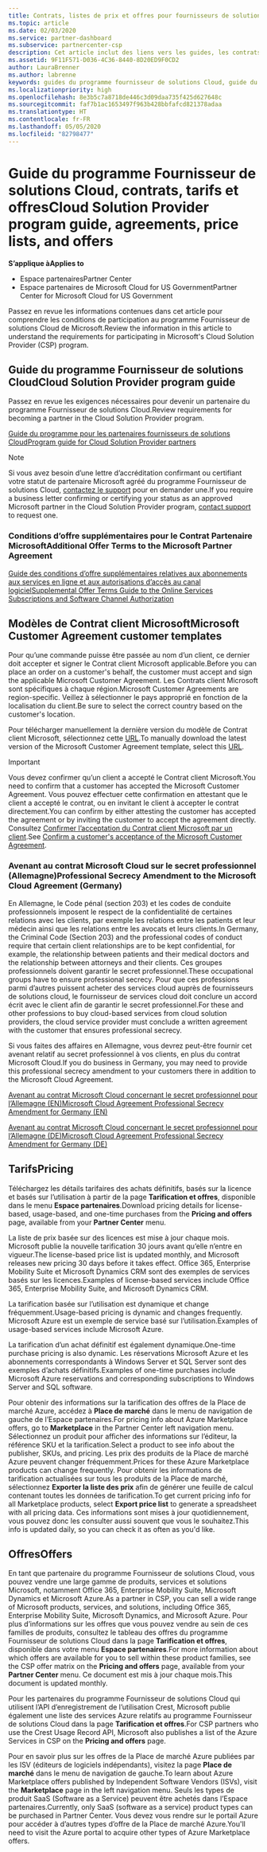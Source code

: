 ```yaml
---
title: Contrats, listes de prix et offres pour fournisseurs de solutions Cloud | Espace partenaires
ms.topic: article
ms.date: 02/03/2020
ms.service: partner-dashboard
ms.subservice: partnercenter-csp
description: Cet article inclut des liens vers les guides, les contrats de partenariat, les contrats clients, les tarifs et les offres du programme Fournisseur de solutions Cloud.
ms.assetid: 9F11F571-D036-4C36-8440-8D20ED9F0CD2
author: LauraBrenner
ms.author: labrenne
keywords: guides du programme fournisseur de solutions Cloud, guide du programme, accords de partenariat, contrat client, tarifs, offres
ms.localizationpriority: high
ms.openlocfilehash: 8e3b5c7a8718de446c3d09daa735f425d627648c
ms.sourcegitcommit: faf7b1ac1653497f963b428bbfafcd821378adaa
ms.translationtype: HT
ms.contentlocale: fr-FR
ms.lasthandoff: 05/05/2020
ms.locfileid: "82798477"
---
```

# <a name="cloud-solution-provider-program-guide-agreements-price-lists-and-offers"></a><span data-ttu-id="2c002-104">Guide du programme Fournisseur de solutions Cloud, contrats, tarifs et offres</span><span class="sxs-lookup"><span data-stu-id="2c002-104">Cloud Solution Provider program guide, agreements, price lists, and offers</span></span>

<span data-ttu-id="2c002-105">**S’applique à**</span><span class="sxs-lookup"><span data-stu-id="2c002-105">**Applies to**</span></span>

-  <span data-ttu-id="2c002-106">Espace partenaires</span><span class="sxs-lookup"><span data-stu-id="2c002-106">Partner Center</span></span>
-  <span data-ttu-id="2c002-107">Espace partenaires de Microsoft Cloud for US Government</span><span class="sxs-lookup"><span data-stu-id="2c002-107">Partner Center for Microsoft Cloud for US Government</span></span>


<span data-ttu-id="2c002-108">Passez en revue les informations contenues dans cet article pour comprendre les conditions de participation au programme Fournisseur de solutions Cloud de Microsoft.</span><span class="sxs-lookup"><span data-stu-id="2c002-108">Review the information in this article to understand the requirements for participating in Microsoft's Cloud Solution Provider (CSP) program.</span></span>

## <a name="cloud-solution-provider-program-guide"></a><span data-ttu-id="2c002-109">Guide du programme Fournisseur de solutions Cloud</span><span class="sxs-lookup"><span data-stu-id="2c002-109">Cloud Solution Provider program guide</span></span>

<span data-ttu-id="2c002-110">Passez en revue les exigences nécessaires pour devenir un partenaire du programme Fournisseur de solutions Cloud.</span><span class="sxs-lookup"><span data-stu-id="2c002-110">Review requirements for becoming a partner in the Cloud Solution Provider program.</span></span>

[<span data-ttu-id="2c002-111">Guide du programme pour les partenaires fournisseurs de solutions Cloud</span><span class="sxs-lookup"><span data-stu-id="2c002-111">Program guide for Cloud Solution Provider partners</span></span>](https://go.microsoft.com/fwlink/p/?LinkId=617100)

>[!Note]
><span data-ttu-id="2c002-112">Si vous avez besoin d’une lettre d’accréditation confirmant ou certifiant votre statut de partenaire Microsoft agréé du programme Fournisseur de solutions Cloud, [contactez le support](https://partner.microsoft.com/pcv/servicerequests/create) pour en demander une.</span><span class="sxs-lookup"><span data-stu-id="2c002-112">If you require a business letter confirming or certifying your status as an approved Microsoft partner in the Cloud Solution Provider program, [contact support](https://partner.microsoft.com/pcv/servicerequests/create) to request one.</span></span>

### <a name="additional-offer-terms-to-the-microsoft-partner-agreement"></a><span data-ttu-id="2c002-113">Conditions d’offre supplémentaires pour le Contrat Partenaire Microsoft</span><span class="sxs-lookup"><span data-stu-id="2c002-113">Additional Offer Terms to the Microsoft Partner Agreement</span></span>

[<span data-ttu-id="2c002-114">Guide des conditions d’offre supplémentaires relatives aux abonnements aux services en ligne et aux autorisations d’accès au canal logiciel</span><span class="sxs-lookup"><span data-stu-id="2c002-114">Supplemental Offer Terms Guide to the Online Services Subscriptions and Software Channel Authorization</span></span>](https://query.prod.cms.rt.microsoft.com/cms/api/am/binary/RE3NOo7)

## <a name="microsoft-customer-agreement-customer-templates"></a><span data-ttu-id="2c002-115">Modèles de Contrat client Microsoft</span><span class="sxs-lookup"><span data-stu-id="2c002-115">Microsoft Customer Agreement customer templates</span></span>

<span data-ttu-id="2c002-116">Pour qu’une commande puisse être passée au nom d’un client, ce dernier doit accepter et signer le Contrat client Microsoft applicable.</span><span class="sxs-lookup"><span data-stu-id="2c002-116">Before you can place an order on a customer's behalf, the customer must accept and sign the applicable Microsoft Customer Agreement.</span></span> <span data-ttu-id="2c002-117">Les Contrats client Microsoft sont spécifiques à chaque région.</span><span class="sxs-lookup"><span data-stu-id="2c002-117">Microsoft Customer Agreements are region-specific.</span></span> <span data-ttu-id="2c002-118">Veillez à sélectionner le pays approprié en fonction de la localisation du client.</span><span class="sxs-lookup"><span data-stu-id="2c002-118">Be sure to select the correct country based on the customer's location.</span></span>

<span data-ttu-id="2c002-119">Pour télécharger manuellement la dernière version du modèle de Contrat client Microsoft, sélectionnez cette [URL](https://aka.ms/customeragreement).</span><span class="sxs-lookup"><span data-stu-id="2c002-119">To manually download the latest version of the Microsoft Customer Agreement template, select this [URL](https://aka.ms/customeragreement).</span></span>

>[!IMPORTANT]
><span data-ttu-id="2c002-120">Vous devez confirmer qu’un client a accepté le Contrat client Microsoft.</span><span class="sxs-lookup"><span data-stu-id="2c002-120">You need to confirm that a customer has accepted the Microsoft Customer Agreement.</span></span> <span data-ttu-id="2c002-121">Vous pouvez effectuer cette confirmation en attestant que le client a accepté le contrat, ou en invitant le client à accepter le contrat directement.</span><span class="sxs-lookup"><span data-stu-id="2c002-121">You can confirm by either attesting the customer has accepted the agreement or by inviting the customer to accept the agreement directly.</span></span> <span data-ttu-id="2c002-122">Consultez [Confirmer l’acceptation du Contrat client Microsoft par un client](confirm-customer-agreement.md).</span><span class="sxs-lookup"><span data-stu-id="2c002-122">See [Confirm a customer's acceptance of the Microsoft Customer Agreement](confirm-customer-agreement.md).</span></span>

### <a name="professional-secrecy-amendment-to-the-microsoft-cloud-agreement-germany"></a><span data-ttu-id="2c002-123">Avenant au contrat Microsoft Cloud sur le secret professionnel (Allemagne)</span><span class="sxs-lookup"><span data-stu-id="2c002-123">Professional Secrecy Amendment to the Microsoft Cloud Agreement (Germany)</span></span>

<span data-ttu-id="2c002-124">En Allemagne, le Code pénal (section 203) et les codes de conduite professionnels imposent le respect de la confidentialité de certaines relations avec les clients, par exemple les relations entre les patients et leur médecin ainsi que les relations entre les avocats et leurs clients.</span><span class="sxs-lookup"><span data-stu-id="2c002-124">In Germany, the Criminal Code (Section 203) and the professional codes of conduct require that certain client relationships are to be kept confidential, for example, the relationship between patients and their medical doctors and the relationship between attorneys and their clients.</span></span> <span data-ttu-id="2c002-125">Ces groupes professionnels doivent garantir le secret professionnel.</span><span class="sxs-lookup"><span data-stu-id="2c002-125">These occupational groups have to ensure professional secrecy.</span></span> <span data-ttu-id="2c002-126">Pour que ces professions parmi d’autres puissent acheter des services cloud auprès de fournisseurs de solutions cloud, le fournisseur de services cloud doit conclure un accord écrit avec le client afin de garantir le secret professionnel.</span><span class="sxs-lookup"><span data-stu-id="2c002-126">For these and other professions to buy cloud-based services from cloud solution providers, the cloud service provider must conclude a written agreement with the customer that ensures professional secrecy.</span></span>

<span data-ttu-id="2c002-127">Si vous faites des affaires en Allemagne, vous devrez peut-être fournir cet avenant relatif au secret professionnel à vos clients, en plus du contrat Microsoft Cloud.</span><span class="sxs-lookup"><span data-stu-id="2c002-127">If you do business in Germany, you may need to provide this professional secrecy amendment to your customers there in addition to the Microsoft Cloud Agreement.</span></span>

[<span data-ttu-id="2c002-128">Avenant au contrat Microsoft Cloud concernant le secret professionnel pour l’Allemagne (EN)</span><span class="sxs-lookup"><span data-stu-id="2c002-128">Microsoft Cloud Agreement Professional Secrecy Amendment for Germany (EN)</span></span>](https://go.microsoft.com/fwlink/?linkid=2030827&clcid=0x409)

[<span data-ttu-id="2c002-129">Avenant au contrat Microsoft Cloud concernant le secret professionnel pour l’Allemagne (DE)</span><span class="sxs-lookup"><span data-stu-id="2c002-129">Microsoft Cloud Agreement Professional Secrecy Amendment for Germany (DE)</span></span>](https://go.microsoft.com/fwlink/?linkid=2030827&clcid=0x407)

## <a name="pricing"></a><span data-ttu-id="2c002-130">Tarifs</span><span class="sxs-lookup"><span data-stu-id="2c002-130">Pricing</span></span>

<span data-ttu-id="2c002-131">Téléchargez les détails tarifaires des achats définitifs, basés sur la licence et basés sur l’utilisation à partir de la page **Tarification et offres**, disponible dans le menu **Espace partenaires**.</span><span class="sxs-lookup"><span data-stu-id="2c002-131">Download pricing details for license-based, usage-based, and one-time purchases from the **Pricing and offers** page, available from your **Partner Center** menu.</span></span>

<span data-ttu-id="2c002-132">La liste de prix basée sur des licences est mise à jour chaque mois. Microsoft publie la nouvelle tarification 30 jours avant qu’elle n’entre en vigueur.</span><span class="sxs-lookup"><span data-stu-id="2c002-132">The license-based price list is updated monthly, and Microsoft releases new pricing 30 days before it takes effect.</span></span> <span data-ttu-id="2c002-133">Office 365, Enterprise Mobility Suite et Microsoft Dynamics CRM sont des exemples de services basés sur les licences.</span><span class="sxs-lookup"><span data-stu-id="2c002-133">Examples of license-based services include Office 365, Enterprise Mobility Suite, and Microsoft Dynamics CRM.</span></span> 

<span data-ttu-id="2c002-134">La tarification basée sur l’utilisation est dynamique et change fréquemment.</span><span class="sxs-lookup"><span data-stu-id="2c002-134">Usage-based pricing is dynamic and changes frequently.</span></span> <span data-ttu-id="2c002-135">Microsoft Azure est un exemple de service basé sur l’utilisation.</span><span class="sxs-lookup"><span data-stu-id="2c002-135">Examples of usage-based services include Microsoft Azure.</span></span>

<span data-ttu-id="2c002-136">La tarification d’un achat définitif est également dynamique.</span><span class="sxs-lookup"><span data-stu-id="2c002-136">One-time purchase pricing is also dynamic.</span></span> <span data-ttu-id="2c002-137">Les réservations Microsoft Azure et les abonnements correspondants à Windows Server et SQL Server sont des exemples d’achats définitifs.</span><span class="sxs-lookup"><span data-stu-id="2c002-137">Examples of one-time purchases include Microsoft Azure reservations and corresponding subscriptions to Windows Server and SQL software.</span></span>

<span data-ttu-id="2c002-138">Pour obtenir des informations sur la tarification des offres de la Place de marché Azure, accédez à **Place de marché** dans le menu de navigation de gauche de l’Espace partenaires.</span><span class="sxs-lookup"><span data-stu-id="2c002-138">For pricing info about Azure Marketplace offers, go to **Marketplace** in the Partner Center left navigation menu.</span></span> <span data-ttu-id="2c002-139">Sélectionnez un produit pour afficher des informations sur l’éditeur, la référence SKU et la tarification.</span><span class="sxs-lookup"><span data-stu-id="2c002-139">Select a product to see info about the publisher, SKUs, and pricing.</span></span> <span data-ttu-id="2c002-140">Les prix des produits de la Place de marché Azure peuvent changer fréquemment.</span><span class="sxs-lookup"><span data-stu-id="2c002-140">Prices for these Azure Marketplace products can change frequently.</span></span> <span data-ttu-id="2c002-141">Pour obtenir les informations de tarification actualisées sur tous les produits de la Place de marché, sélectionnez **Exporter la liste des prix** afin de générer une feuille de calcul contenant toutes les données de tarification.</span><span class="sxs-lookup"><span data-stu-id="2c002-141">To get current pricing info for all Marketplace products, select **Export price list** to generate a spreadsheet with all pricing data.</span></span> <span data-ttu-id="2c002-142">Ces informations sont mises à jour quotidiennement, vous pouvez donc les consulter aussi souvent que vous le souhaitez.</span><span class="sxs-lookup"><span data-stu-id="2c002-142">This info is updated daily, so you can check it as often as you'd like.</span></span>

## <a name="offers"></a><span data-ttu-id="2c002-143">Offres</span><span class="sxs-lookup"><span data-stu-id="2c002-143">Offers</span></span>

<span data-ttu-id="2c002-144">En tant que partenaire du programme Fournisseur de solutions Cloud, vous pouvez vendre une large gamme de produits, services et solutions Microsoft, notamment Office 365, Enterprise Mobility Suite, Microsoft Dynamics et Microsoft Azure.</span><span class="sxs-lookup"><span data-stu-id="2c002-144">As a partner in CSP, you can sell a wide range of Microsoft products, services, and solutions, including Office 365, Enterprise Mobility Suite, Microsoft Dynamics, and Microsoft Azure.</span></span> <span data-ttu-id="2c002-145">Pour plus d’informations sur les offres que vous pouvez vendre au sein de ces familles de produits, consultez le tableau des offres du programme Fournisseur de solutions Cloud dans la page **Tarification et offres**, disponible dans votre menu **Espace partenaires**.</span><span class="sxs-lookup"><span data-stu-id="2c002-145">For more information about which offers are available for you to sell within these product families, see the CSP offer matrix on the **Pricing and offers** page, available from your **Partner Center** menu.</span></span> <span data-ttu-id="2c002-146">Ce document est mis à jour chaque mois.</span><span class="sxs-lookup"><span data-stu-id="2c002-146">This document is updated monthly.</span></span>

<span data-ttu-id="2c002-147">Pour les partenaires du programme Fournisseur de solutions Cloud qui utilisent l’API d’enregistrement de l’utilisation Crest, Microsoft publie également une liste des services Azure relatifs au programme Fournisseur de solutions Cloud dans la page **Tarification et offres**.</span><span class="sxs-lookup"><span data-stu-id="2c002-147">For CSP partners who use the Crest Usage Record API, Microsoft also publishes a list of the Azure Services in CSP on the **Pricing and offers** page.</span></span>

<span data-ttu-id="2c002-148">Pour en savoir plus sur les offres de la Place de marché Azure publiées par les ISV (éditeurs de logiciels indépendants), visitez la page **Place de marché** dans le menu de navigation de gauche.</span><span class="sxs-lookup"><span data-stu-id="2c002-148">To learn about Azure Marketplace offers published by Independent Software Vendors  (ISVs), visit the **Marketplace** page in the left navigation menu.</span></span> <span data-ttu-id="2c002-149">Seuls les types de produit SaaS (Software as a Service) peuvent être achetés dans l’Espace partenaires.</span><span class="sxs-lookup"><span data-stu-id="2c002-149">Currently, only SaaS (software as a service) product types can be purchased in Partner Center.</span></span> <span data-ttu-id="2c002-150">Vous devez vous rendre sur le portail Azure pour accéder à d’autres types d’offre de la Place de marché Azure.</span><span class="sxs-lookup"><span data-stu-id="2c002-150">You'll need to visit the Azure portal to acquire other types of Azure Marketplace offers.</span></span>
